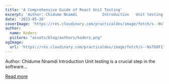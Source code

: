 ```yaml
---
title: 'A Comprehensive Guide of React Unit Testing'
excerpt: 'Author: Chidume Nnamdi           Introduction   Unit testing is a crucial step in the software...'
date: '2023-05-26'
coverImage: 'https://res.cloudinary.com/practicaldev/image/fetch/s--NsTDOF17--/c_imagga_scale,f_auto,fl_progressive,h_420,q_auto,w_1000/https://dev-to-uploads.s3.amazonaws.com/uploads/articles/xv4zh32xfnvreh5l7vyo.png'
author:
  name: Koders
  picture: "assets/blog/authors/koders.png"
ogImage:
  url: 'https://res.cloudinary.com/practicaldev/image/fetch/s--NsTDOF17--/c_imagga_scale,f_auto,fl_progressive,h_420,q_auto,w_1000/https://dev-to-uploads.s3.amazonaws.com/uploads/articles/xv4zh32xfnvreh5l7vyo.png'
---
```


Author: Chidume Nnamdi           Introduction   Unit testing is a crucial step in the software...

[Read more](https://dev.to/refine/a-comprehensive-guide-of-react-unit-testing-18bh)
